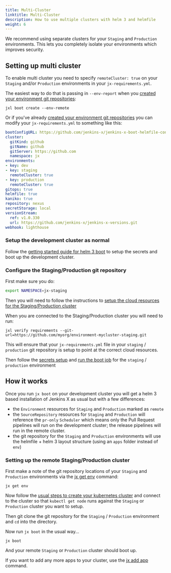 ```yaml
---
title: Multi-Cluster
linktitle: Multi-Cluster
description: How to use multiple clusters with helm 3 and helmfile
weight: 6
---
```


We recommend using separate clusters for your `Staging` and `Production` environments. This lets you completely isolate your environments which improves security.


## Setting up multi cluster

To enable multi cluster you need to specify `remoteCluster: true` on your `Staging` and/or `Production` environments in your `jx-requirements.yml`.

The easiest way to do that is passing in `--env-report`  when you [created your environment git repositories](/docs/labs/boot/getting-started/repository/):

``` 
jxl boot create --env-remote
```

Or if you've already [created your environment git repositories](/docs/labs/boot/getting-started/repository/) you can modify your `jx-requirements.yml` to something like this:

```yaml 
bootConfigURL: https://github.com/jenkins-x/jenkins-x-boot-helmfile-config
cluster:
  gitKind: github
  gitName: github
  gitServer: https://github.com
  namespace: jx
environments:
- key: dev
- key: staging
  remoteCluster: true
- key: production
  remoteCluster: true
gitops: true
helmfile: true
kaniko: true
repository: nexus
secretStorage: local
versionStream:
  ref: v1.0.330
  url: https://github.com/jenkins-x/jenkins-x-versions.git
webhook: lighthouse
```    

### Setup the development cluster as normal

Follow the [getting started guide for helm 3 boot](/docs/labs/boot/getting-started/) to setup the secrets and boot up the development cluster.

### Configure the Staging/Production git repository

First make sure you do:

```bash 
export NAMESPACE=jx-staging
```

Then you will need to follow the instructions to [setup the cloud resources for the Staging/Production cluster](/docs/labs/boot/getting-started/cloud/)

When you are connected to the Staging/Production cluster you will need to run:

``` 
jxl verify requirements --git-url=https://github.com/myorg/environment-mycluster-staging.git
```
 
This will ensure that your `jx-requirements.yml` file in your `staging` / `production` git repository is setup to point at the correct cloud resources.

Then follow the [secrets setup](/docs/labs/boot/getting-started/secrets/) and  [run the boot job](/docs/labs/boot/getting-started/run/) for the `staging` / `production` environment


## How it works

Once you run `jx boot` on your development cluster you will get a helm 3 based installation of Jenkins X as usual but with a few differences:
 
* the `Environment` resources for `Staging` and `Production` marked as `remote`
* the `SourceRepository` resources for `Staging` and `Production` will reference the `pr-only` `Scheduler` which means only the Pull Request pipelines will run on the development cluster; the release pipelines will run in the remote cluster.
* the git repository for the `Staging` and `Production` environments will use the helmfile + helm 3 layout structure (using an `apps` folder instead of `env`)

### Setting up the remote Staging/Production cluster

First make a note of the git repository locations of your `Staging` and `Production` environments via the [jx get env](https://jenkins-x.io/commands/jx_get_environments/) command:

``` 
jx get env
```

Now follow the [usual steps to create your kubernetes cluster](https://jenkins-x.io/docs/getting-started/setup/create-cluster/) and connect to the cluster so that `kubectl get node` runs against the `Staging` or `Production` cluster you want to setup.

Then git clone the git repository for the `Staging` / `Production` environment and `cd` into the directory.

Now run `jx boot` in the usual way...

``` 
jx boot
```

And your remote `Staging` or `Production` cluster should boot up.

If you want to add any more apps to your cluster, use the [jx add app](/docs/labs/boot/apps/#adding-apps-or-charts) command.